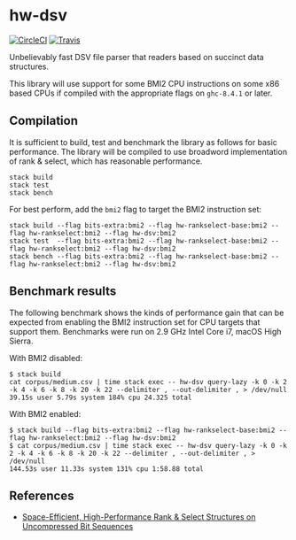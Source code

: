 # hw-dsv
[![CircleCI](https://circleci.com/gh/haskell-works/hw-dsv.svg?style=svg)](https://circleci.com/gh/haskell-works/hw-dsv)
[![Travis](https://travis-ci.org/haskell-works/hw-dsv.svg?branch=master)](https://travis-ci.org/haskell-works/hw-dsv)

Unbelievably fast DSV file parser that readers based on succinct data structures.

This library will use support for some BMI2 CPU instructions on some x86 based
CPUs if compiled with the appropriate flags on `ghc-8.4.1` or later.

## Compilation

It is sufficient to build, test and benchmark the library as follows
for basic performance.  The library will be compiled to use broadword
implementation of rank & select, which has reasonable performance.

```text
stack build
stack test
stack bench
```

For best perform, add the `bmi2` flag to target the BMI2 instruction set:

```text
stack build --flag bits-extra:bmi2 --flag hw-rankselect-base:bmi2 --flag hw-rankselect:bmi2 --flag hw-dsv:bmi2
stack test  --flag bits-extra:bmi2 --flag hw-rankselect-base:bmi2 --flag hw-rankselect:bmi2 --flag hw-dsv:bmi2
stack bench --flag bits-extra:bmi2 --flag hw-rankselect-base:bmi2 --flag hw-rankselect:bmi2 --flag hw-dsv:bmi2
```

## Benchmark results

The following benchmark shows the kinds of performance gain that can
be expected from enabling the BMI2 instruction set for CPU targets
that support them.  Benchmarks were run on 2.9 GHz Intel Core i7,
macOS High Sierra.

With BMI2 disabled:

```text
$ stack build
cat corpus/medium.csv | time stack exec -- hw-dsv query-lazy -k 0 -k 2 -k 4 -k 6 -k 8 -k 20 -k 22 --delimiter , --out-delimiter , > /dev/null
39.15s user 5.79s system 184% cpu 24.325 total
```

With BMI2 enabled:

```text
$ stack build --flag bits-extra:bmi2 --flag hw-rankselect-base:bmi2 --flag hw-rankselect:bmi2 --flag hw-dsv:bmi2
$ cat corpus/medium.csv | time stack exec -- hw-dsv query-lazy -k 0 -k 2 -k 4 -k 6 -k 8 -k 20 -k 22 --delimiter , --out-delimiter , > /dev/null
144.53s user 11.33s system 131% cpu 1:58.88 total
```

## References

* [Space-Efficient, High-Performance Rank & Select Structures on Uncompressed Bit Sequences](http://www.cs.cmu.edu/~./dga/papers/zhou-sea2013.pdf)
